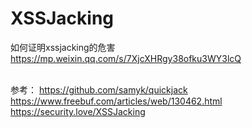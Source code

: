 # XSSJacking
如何证明xssjacking的危害</br>
https://mp.weixin.qq.com/s/7XjcXHRgy38ofku3WY3lcQ</br></br>

参考：
https://github.com/samyk/quickjack</br>
https://www.freebuf.com/articles/web/130462.html</br>
https://security.love/XSSJacking
